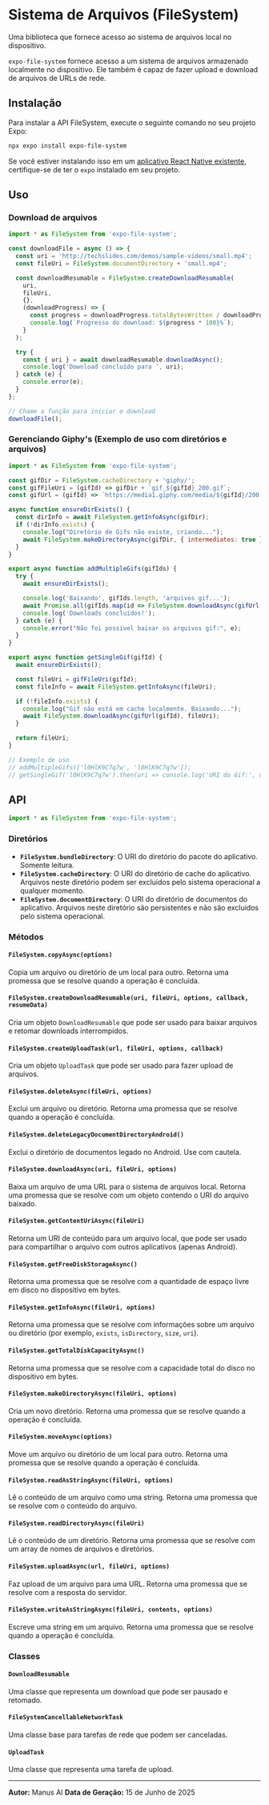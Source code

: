 # Sistema de Arquivos (FileSystem)

Uma biblioteca que fornece acesso ao sistema de arquivos local no dispositivo.

`expo-file-system` fornece acesso a um sistema de arquivos armazenado localmente no dispositivo. Ele também é capaz de fazer upload e download de arquivos de URLs de rede.

## Instalação

Para instalar a API FileSystem, execute o seguinte comando no seu projeto Expo:

```bash
npx expo install expo-file-system
```

Se você estiver instalando isso em um [aplicativo React Native existente](https://reactnative.dev/docs/integration-with-existing-apps), certifique-se de ter o `expo` instalado em seu projeto.

## Uso

### Download de arquivos

```javascript
import * as FileSystem from 'expo-file-system';

const downloadFile = async () => {
  const uri = 'http://techslides.com/demos/sample-videos/small.mp4';
  const fileUri = FileSystem.documentDirectory + 'small.mp4';

  const downloadResumable = FileSystem.createDownloadResumable(
    uri,
    fileUri,
    {},
    (downloadProgress) => {
      const progress = downloadProgress.totalBytesWritten / downloadProgress.totalBytesExpectedToWrite;
      console.log(`Progresso do download: ${progress * 100}%`);
    }
  );

  try {
    const { uri } = await downloadResumable.downloadAsync();
    console.log('Download concluído para ', uri);
  } catch (e) {
    console.error(e);
  }
};

// Chame a função para iniciar o download
downloadFile();
```

### Gerenciando Giphy's (Exemplo de uso com diretórios e arquivos)

```javascript
import * as FileSystem from 'expo-file-system';

const gifDir = FileSystem.cacheDirectory + 'giphy/';
const gifFileUri = (gifId) => gifDir + `gif_${gifId}_200.gif`;
const gifUrl = (gifId) => `https://media1.giphy.com/media/${gifId}/200.gif`;

async function ensureDirExists() {
  const dirInfo = await FileSystem.getInfoAsync(gifDir);
  if (!dirInfo.exists) {
    console.log("Diretório de Gifs não existe, criando...");
    await FileSystem.makeDirectoryAsync(gifDir, { intermediates: true });
  }
}

export async function addMultipleGifs(gifIds) {
  try {
    await ensureDirExists();

    console.log('Baixando', gifIds.length, 'arquivos gif...');
    await Promise.all(gifIds.map(id => FileSystem.downloadAsync(gifUrl(id), gifFileUri(id))));
    console.log('Downloads concluídos!');
  } catch (e) {
    console.error("Não foi possível baixar os arquivos gif:", e);
  }
}

export async function getSingleGif(gifId) {
  await ensureDirExists();

  const fileUri = gifFileUri(gifId);
  const fileInfo = await FileSystem.getInfoAsync(fileUri);

  if (!fileInfo.exists) {
    console.log("Gif não está em cache localmente. Baixando...");
    await FileSystem.downloadAsync(gifUrl(gifId), fileUri);
  }

  return fileUri;
}

// Exemplo de uso
// addMultipleGifs(['l0HlK9C7q7w', 'l0HlK9C7q7w']);
// getSingleGif('l0HlK9C7q7w').then(uri => console.log('URI do Gif:', uri));
```

## API

```javascript
import * as FileSystem from 'expo-file-system';
```

### Diretórios

*   **`FileSystem.bundleDirectory`**: O URI do diretório do pacote do aplicativo. Somente leitura.
*   **`FileSystem.cacheDirectory`**: O URI do diretório de cache do aplicativo. Arquivos neste diretório podem ser excluídos pelo sistema operacional a qualquer momento.
*   **`FileSystem.documentDirectory`**: O URI do diretório de documentos do aplicativo. Arquivos neste diretório são persistentes e não são excluídos pelo sistema operacional.

### Métodos

#### `FileSystem.copyAsync(options)`

Copia um arquivo ou diretório de um local para outro. Retorna uma promessa que se resolve quando a operação é concluída.

#### `FileSystem.createDownloadResumable(uri, fileUri, options, callback, resumeData)`

Cria um objeto `DownloadResumable` que pode ser usado para baixar arquivos e retomar downloads interrompidos.

#### `FileSystem.createUploadTask(url, fileUri, options, callback)`

Cria um objeto `UploadTask` que pode ser usado para fazer upload de arquivos.

#### `FileSystem.deleteAsync(fileUri, options)`

Exclui um arquivo ou diretório. Retorna uma promessa que se resolve quando a operação é concluída.

#### `FileSystem.deleteLegacyDocumentDirectoryAndroid()`

Exclui o diretório de documentos legado no Android. Use com cautela.

#### `FileSystem.downloadAsync(uri, fileUri, options)`

Baixa um arquivo de uma URL para o sistema de arquivos local. Retorna uma promessa que se resolve com um objeto contendo o URI do arquivo baixado.

#### `FileSystem.getContentUriAsync(fileUri)`

Retorna um URI de conteúdo para um arquivo local, que pode ser usado para compartilhar o arquivo com outros aplicativos (apenas Android).

#### `FileSystem.getFreeDiskStorageAsync()`

Retorna uma promessa que se resolve com a quantidade de espaço livre em disco no dispositivo em bytes.

#### `FileSystem.getInfoAsync(fileUri, options)`

Retorna uma promessa que se resolve com informações sobre um arquivo ou diretório (por exemplo, `exists`, `isDirectory`, `size`, `uri`).

#### `FileSystem.getTotalDiskCapacityAsync()`

Retorna uma promessa que se resolve com a capacidade total do disco no dispositivo em bytes.

#### `FileSystem.makeDirectoryAsync(fileUri, options)`

Cria um novo diretório. Retorna uma promessa que se resolve quando a operação é concluída.

#### `FileSystem.moveAsync(options)`

Move um arquivo ou diretório de um local para outro. Retorna uma promessa que se resolve quando a operação é concluída.

#### `FileSystem.readAsStringAsync(fileUri, options)`

Lê o conteúdo de um arquivo como uma string. Retorna uma promessa que se resolve com o conteúdo do arquivo.

#### `FileSystem.readDirectoryAsync(fileUri)`

Lê o conteúdo de um diretório. Retorna uma promessa que se resolve com um array de nomes de arquivos e diretórios.

#### `FileSystem.uploadAsync(url, fileUri, options)`

Faz upload de um arquivo para uma URL. Retorna uma promessa que se resolve com a resposta do servidor.

#### `FileSystem.writeAsStringAsync(fileUri, contents, options)`

Escreve uma string em um arquivo. Retorna uma promessa que se resolve quando a operação é concluída.

### Classes

#### `DownloadResumable`

Uma classe que representa um download que pode ser pausado e retomado.

#### `FileSystemCancellableNetworkTask`

Uma classe base para tarefas de rede que podem ser canceladas.

#### `UploadTask`

Uma classe que representa uma tarefa de upload.

---

**Autor:** Manus AI
**Data de Geração:** 15 de Junho de 2025

